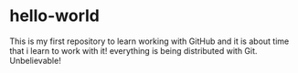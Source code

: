 # hello-world
This is my first repository to learn working with GitHub
and it is about time that i learn to work with it! everything is being distributed with Git. Unbelievable!
